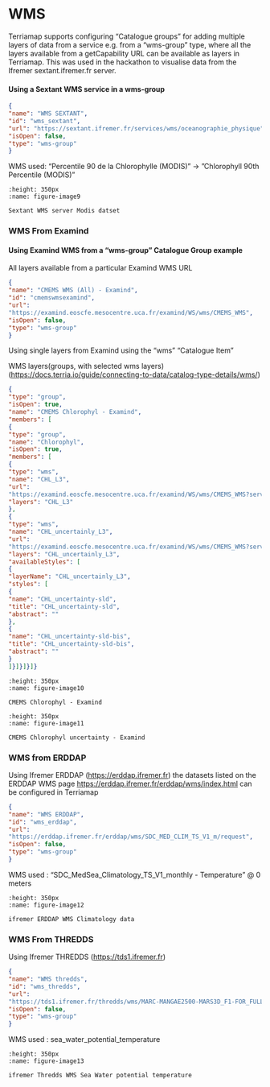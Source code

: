 
# WMS

Terriamap supports configuring “Catalogue groups” for adding multiple
layers of data from a service e.g. from a “wms-group” type, where all
the layers available from a getCapability URL can be available as layers
in Terriamap. This was used in the hackathon to visualise data from the
Ifremer sextant.ifremer.fr server.

#### Using a Sextant WMS service in a wms-group
```json
{
"name": "WMS SEXTANT",
"id": "wms_sextant",
"url": "https://sextant.ifremer.fr/services/wms/oceanographie_physique",
"isOpen": false,
"type": "wms-group"
}
```
WMS used: “Percentile 90 de la Chlorophylle (MODIS)” -\> ”Chlorophyll
90th Percentile (MODIS)”


```{figure} content/image9.png
:height: 350px
:name: figure-image9

Sextant WMS server Modis datset
```

### WMS From Examind

#### Using Examind WMS from a “wms-group” Catalogue Group example

All layers available from a particular Examind WMS URL
```json
{
"name": "CMEMS WMS (All) - Examind",
"id": "cmemswmsexamind",
"url":
"https://examind.eoscfe.mesocentre.uca.fr/examind/WS/wms/CMEMS_WMS",
"isOpen": false,
"type": "wms-group"
}
```
Using single layers from Examind using the “wms” “Catalogue Item”

WMS layers(groups, with selected wms layers)
([<u>https://docs.terria.io/guide/connecting-to-data/catalog-type-details/wms/</u>](https://docs.terria.io/guide/connecting-to-data/catalog-type-details/wms/))

```json
{
"type": "group",
"isOpen": true,
"name": "CMEMS Chlorophyl - Examind",
"members": [
{
"type": "group",
"name": "Chlorophyl",
"isOpen": true,
"members": [
{
"type": "wms",
"name": "CHL_L3",
"url":
"https://examind.eoscfe.mesocentre.uca.fr/examind/WS/wms/CMEMS_WMS?service=WMS&version=1.3.0&request=GetCapabilities",
"layers": "CHL_L3"
},
{
"type": "wms",
"name": "CHL_uncertainly_L3",
"url":
"https://examind.eoscfe.mesocentre.uca.fr/examind/WS/wms/CMEMS_WMS?service=WMS&version=1.3.0&request=GetCapabilities",
"layers": "CHL_uncertainly_L3",
"availableStyles": [
{
"layerName": "CHL_uncertainly_L3",
"styles": [
{
"name": "CHL_uncertainty-sld",
"title": "CHL_uncertainty-sld",
"abstract": ""
},
{
"name": "CHL_uncertainty-sld-bis",
"title": "CHL_uncertainty-sld-bis",
"abstract": ""
}
]}]}]}]}
```

```{figure} content/image10.png
:height: 350px
:name: figure-image10

CMEMS Chlorophyl - Examind
```

```{figure} content/image11.png
:height: 350px
:name: figure-image11

CMEMS Chlorophyl uncertainty - Examind
```

### WMS from ERDDAP

Using Ifremer ERDDAP
([<u>https://erddap.ifremer.fr</u>](https://erddap.ifremer.fr)) the
datasets listed on the ERDDAP WMS page
[<u>https://erddap.ifremer.fr/erddap/wms/index.html</u>](https://erddap.ifremer.fr/erddap/wms/index.html)
can be configured in Terriamap
```json
{
"name": "WMS ERDDAP",
"id": "wms_erddap",
"url":
"https://erddap.ifremer.fr/erddap/wms/SDC_MED_CLIM_TS_V1_m/request",
"isOpen": false,
"type": "wms-group"
}
```
WMS used : “SDC_MedSea_Climatology_TS_V1_monthly - Temperature” @ 0
meters

```{figure} content/image12.png
:height: 350px
:name: figure-image12

ifremer ERDDAP WMS Climatology data
```

### WMS From THREDDS

Using Ifremer THREDDS
([<u>https://tds1.ifremer.fr</u>](https://erddap.ifremer.fr))

```json
{
"name": "WMS thredds",
"id": "wms_thredds",
"url":
"https://tds1.ifremer.fr/thredds/wms/MARC-MANGAE2500-MARS3D_F1-FOR_FULL_TIME_SERIE",
"isOpen": false,
"type": "wms-group"
}
```

WMS used : sea_water_potential_temperature


```{figure} content/image13.png
:height: 350px
:name: figure-image13

ifremer Thredds WMS Sea Water potential temperature
```
